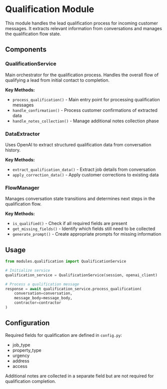 
# Qualification Module

This module handles the lead qualification process for incoming customer messages. It extracts relevant information from conversations and manages the qualification flow state.

## Components

### QualificationService
Main orchestrator for the qualification process. Handles the overall flow of qualifying a lead from initial contact to completion.

**Key Methods:**
- `process_qualification()` - Main entry point for processing qualification messages
- `handle_confirmation()` - Process customer confirmations of extracted data
- `handle_notes_collection()` - Manage additional notes collection phase

### DataExtractor
Uses OpenAI to extract structured qualification data from conversation history.

**Key Methods:**
- `extract_qualification_data()` - Extract job details from conversation
- `apply_correction_data()` - Apply customer corrections to existing data

### FlowManager
Manages conversation state transitions and determines next steps in the qualification flow.

**Key Methods:**
- `is_qualified()` - Check if all required fields are present
- `get_missing_fields()` - Identify which fields still need to be collected
- `generate_prompt()` - Create appropriate prompts for missing information

## Usage

```python
from modules.qualification import QualificationService

# Initialize service
qualification_service = QualificationService(session, openai_client)

# Process a qualification message
response = await qualification_service.process_qualification(
    conversation=conversation,
    message_body=message_body,
    contractor=contractor
)
```

## Configuration

Required fields for qualification are defined in `config.py`:
- job_type
- property_type  
- urgency
- address
- access

Additional notes are collected in a separate field but are not required for qualification completion.

